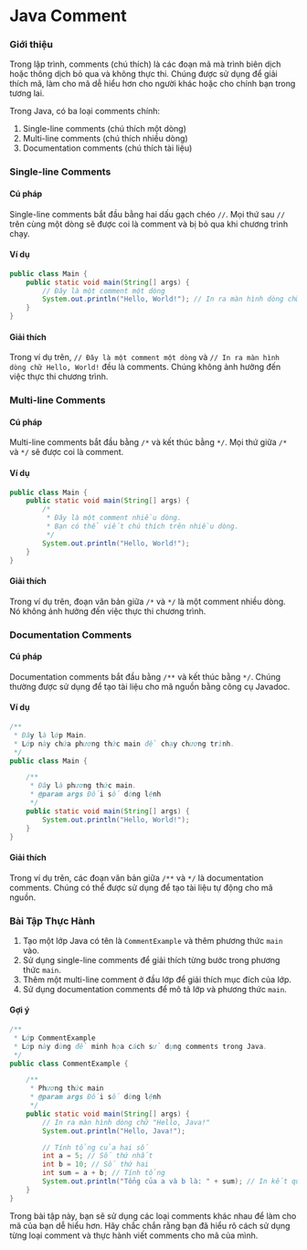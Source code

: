 # Java Comment

### Giới thiệu

Trong lập trình, comments (chú thích) là các đoạn mã mà trình biên dịch hoặc thông dịch bỏ qua và không thực thi. Chúng được sử dụng để giải thích mã, làm cho mã dễ hiểu hơn cho người khác hoặc cho chính bạn trong tương lai.

Trong Java, có ba loại comments chính:

1. Single-line comments (chú thích một dòng)
2. Multi-line comments (chú thích nhiều dòng)
3. Documentation comments (chú thích tài liệu)

### Single-line Comments

#### Cú pháp

Single-line comments bắt đầu bằng hai dấu gạch chéo `//`. Mọi thứ sau `//` trên cùng một dòng sẽ được coi là comment và bị bỏ qua khi chương trình chạy.

#### Ví dụ

```java
public class Main {
    public static void main(String[] args) {
        // Đây là một comment một dòng
        System.out.println("Hello, World!"); // In ra màn hình dòng chữ Hello, World!
    }
}
```

#### Giải thích

Trong ví dụ trên, `// Đây là một comment một dòng` và `// In ra màn hình dòng chữ Hello, World!` đều là comments. Chúng không ảnh hưởng đến việc thực thi chương trình.

### Multi-line Comments

#### Cú pháp

Multi-line comments bắt đầu bằng `/*` và kết thúc bằng `*/`. Mọi thứ giữa `/*` và `*/` sẽ được coi là comment.

#### Ví dụ

```java
public class Main {
    public static void main(String[] args) {
        /* 
         * Đây là một comment nhiều dòng.
         * Bạn có thể viết chú thích trên nhiều dòng.
         */
        System.out.println("Hello, World!");
    }
}
```

#### Giải thích

Trong ví dụ trên, đoạn văn bản giữa `/*` và `*/` là một comment nhiều dòng. Nó không ảnh hưởng đến việc thực thi chương trình.

### Documentation Comments

#### Cú pháp

Documentation comments bắt đầu bằng `/**` và kết thúc bằng `*/`. Chúng thường được sử dụng để tạo tài liệu cho mã nguồn bằng công cụ Javadoc.

#### Ví dụ

```java
/**
 * Đây là lớp Main.
 * Lớp này chứa phương thức main để chạy chương trình.
 */
public class Main {

    /**
     * Đây là phương thức main.
     * @param args Đối số dòng lệnh
     */
    public static void main(String[] args) {
        System.out.println("Hello, World!");
    }
}
```

#### Giải thích

Trong ví dụ trên, các đoạn văn bản giữa `/**` và `*/` là documentation comments. Chúng có thể được sử dụng để tạo tài liệu tự động cho mã nguồn.

### Bài Tập Thực Hành

1. Tạo một lớp Java có tên là `CommentExample` và thêm phương thức `main` vào.
2. Sử dụng single-line comments để giải thích từng bước trong phương thức `main`.
3. Thêm một multi-line comment ở đầu lớp để giải thích mục đích của lớp.
4. Sử dụng documentation comments để mô tả lớp và phương thức `main`.

#### Gợi ý

```java
/**
 * Lớp CommentExample
 * Lớp này dùng để minh họa cách sử dụng comments trong Java.
 */
public class CommentExample {

    /**
     * Phương thức main
     * @param args Đối số dòng lệnh
     */
    public static void main(String[] args) {
        // In ra màn hình dòng chữ "Hello, Java!"
        System.out.println("Hello, Java!");

        // Tính tổng của hai số
        int a = 5; // Số thứ nhất
        int b = 10; // Số thứ hai
        int sum = a + b; // Tính tổng
        System.out.println("Tổng của a và b là: " + sum); // In kết quả
    }
}
```

Trong bài tập này, bạn sẽ sử dụng các loại comments khác nhau để làm cho mã của bạn dễ hiểu hơn. Hãy chắc chắn rằng bạn đã hiểu rõ cách sử dụng từng loại comment và thực hành viết comments cho mã của mình.
